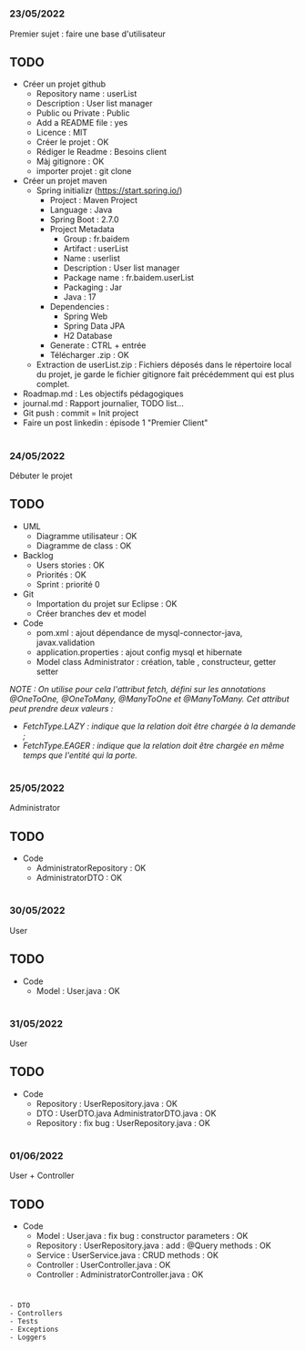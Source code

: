 # 
### 23/05/2022
Premier sujet : faire une base d'utilisateur
## TODO
- Créer un projet github
    - Repository name   : userList
    - Description       : User list manager
    - Public ou Private : Public
    - Add a README file : yes
    - Licence           : MIT
    - Créer le projet   : OK
    - Rédiger le Readme : Besoins client
    - Màj gitignore     : OK
    - importer projet   : git clone 
- Créer un projet maven
    - Spring initializr (https://start.spring.io/)
        - Project           : Maven Project
        - Language          : Java
        - Spring Boot       : 2.7.0
        - Project Metadata  
            - Group         : fr.baidem
            - Artifact      : userList
            - Name          : userlist
            - Description   : User list manager
            - Package name  : fr.baidem.userList
            - Packaging     : Jar
            - Java          : 17
        - Dependencies      :
            - Spring Web
            - Spring Data JPA
            - H2 Database
        - Generate          : CTRL + entrée
        - Télécharger .zip  : OK
    - Extraction de userList.zip
        : Fichiers déposés dans le répertoire local du projet, je garde le fichier gitignore fait précédemment qui est plus complet.
- Roadmap.md                : Les objectifs pédagogiques        
- journal.md                : Rapport journalier, TODO list...
- Git push                  : commit = Init project
- Faire un post linkedin    : épisode 1 "Premier Client"

# 

### 24/05/2022
Débuter le projet
## TODO
- UML
    - Diagramme utilisateur : OK
    - Diagramme de class : OK
- Backlog
    - Users stories : OK
    - Priorités : OK
    - Sprint : priorité 0
- Git
    - Importation du projet sur Eclipse : OK
    - Créer branches dev et model
- Code
    - pom.xml : ajout dépendance de mysql-connector-java, javax.validation
    - application.properties : ajout config mysql et hibernate
    - Model class Administrator : création, table , constructeur, getter setter
    
_NOTE : On utilise pour cela l'attribut fetch, défini sur les annotations @OneToOne, @OneToMany, @ManyToOne et @ManyToMany. Cet attribut peut prendre deux valeurs :_
- _FetchType.LAZY : indique que la relation doit être chargée à la demande ;_
- _FetchType.EAGER : indique que la relation doit être chargée en même temps que l'entité qui la porte._

#  

### 25/05/2022
Administrator
## TODO
- Code
	- AdministratorRepository : OK
	- AdministratorDTO : OK

# 

### 30/05/2022
User
## TODO
- Code
	- Model : User.java : OK

# 

### 31/05/2022
User
## TODO
- Code
    - Repository : UserRepository.java : OK
    - DTO : UserDTO.java AdministratorDTO.java : OK
    - Repository : fix bug : UserRepository.java : OK
       
# 

### 01/06/2022
User + Controller
## TODO
- Code
	- Model : User.java : fix bug : constructor parameters : OK
	- Repository : UserRepository.java	 : add : @Query methods : OK
	- Service : UserService.java : CRUD methods : OK
	- Controller : UserController.java : OK
	- Controller : AdministratorController.java : OK
 	
    
    
#   
  
    - DTO
    - Controllers
    - Tests
    - Exceptions
    - Loggers


